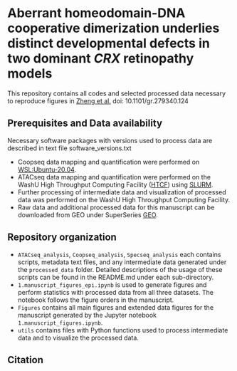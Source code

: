 # Aberrant homeodomain-DNA cooperative dimerization underlies distinct developmental defects in two dominant _CRX_ retinopathy models
This repository contains all codes and selected processed data necessary to reproduce figures in [Zheng et al.](https://pubmed.ncbi.nlm.nih.gov/38559186/) doi: 10.1101/gr.279340.124

## Prerequisites and Data availability
Necessary software packages with versions used to process data are described in text file software_versions.txt
- Coopseq data mapping and quantification were performed on [WSL:Ubuntu-20.04](https://docs.microsoft.com/en-us/windows/wsl/).
- ATACseq data mapping and quantification were performed on the WashU High Throughput Computing Facility ([HTCF](https://htcf.wustl.edu/docs/)) using [SLURM](https://slurm.schedmd.com/documentation.html).
- Further processing of intermediate data and visualization of processed data was performed on the WashU High Throughput Computing Facility.
- Raw data and additional processed data for this manuscript can be downloaded from GEO under SuperSeries [GEO](link_to_chipseq_GEO).

## Repository organization
- `ATACseq_analysis`, `Coopseq_analysis`, `Specseq_analysis` each contains scripts, metadata text files, and any intermediate data generated under the `processed_data` folder. Detailed descriptions of the usage of these scripts can be found in the README.md under each sub-directory.
- `1.manuscript_figures_epi.ipynb` is used to generate figures and perform statistics with processed data from all three datasets. The notebook follows the figure orders in the manuscript.
- `Figures` contains all main figures and extended data figures for the manuscript generated by the Jupyter notebook `1.manuscript_figures.ipynb`.
- `utils` contains files with Python functions used to process intermediate data and to visualize the processed data.

## Citation

    
